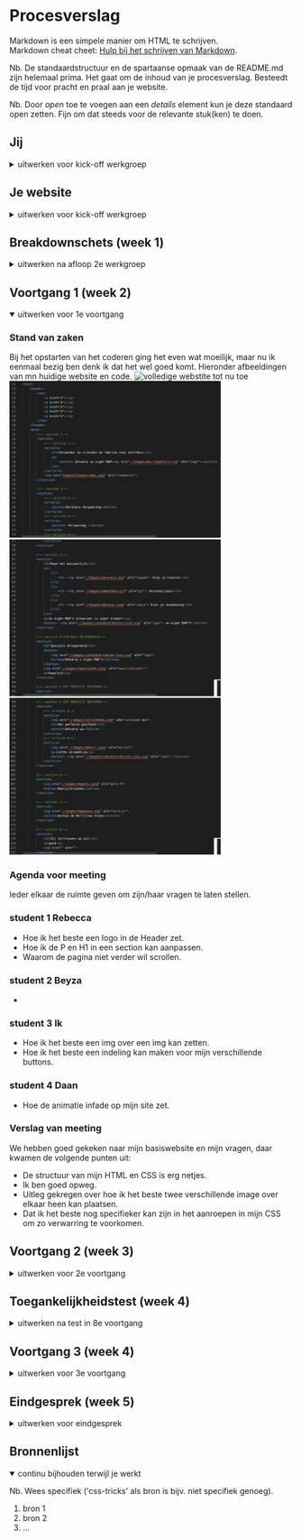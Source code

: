 # Procesverslag
Markdown is een simpele manier om HTML te schrijven.  
Markdown cheat cheet: [Hulp bij het schrijven van Markdown](https://github.com/adam-p/markdown-here/wiki/Markdown-Cheatsheet).

Nb. De standaardstructuur en de spartaanse opmaak van de README.md zijn helemaal prima. Het gaat om de inhoud van je procesverslag. Besteedt de tijd voor pracht en praal aan je website.

Nb. Door *open* toe te voegen aan een *details* element kun je deze standaard open zetten. Fijn om dat steeds voor de relevante stuk(ken) te doen.





## Jij

<details>
<summary>uitwerken voor kick-off werkgroep</summary>

### Auteur:
Isabelle van Huystee - 500852575
 
#### Je startniveau:
Blauwe piste
 
#### Je focus:
Surface plane
 
</details>





## Je website

<details>
<summary>uitwerken voor kick-off werkgroep</summary>

### Je opdracht:
https://www.mms.com/nl-nl/
 
#### Screenshot(s) van de eerste pagina (small screen): 
hier de naam van de pagina  
<img src="images/sshome.jpg" width="375px" alt="home pagina van de M&M webshop">

#### Screenshot(s) van de tweede pagina (small screen):
hier de naam van de pagina  
<img src="images/sswinkelwagen.jpg" width="375px" alt="winkelwagen pagina van de M&M webshop">
 
</details>



## Breakdownschets (week 1)

<details>
<summary>uitwerken na afloop 2e werkgroep</summary>

### de hele pagina: 
<img src="./images/breakdownschets_volledig.jpeg" width="375px" alt="breakdown van de hele pagina">

### dynamisch deel (bijv menu): 
<img src="./images/breakdownschets_nav.jpeg" width="375px" alt="breakdown van een de navigatie">

### wellicht nog een dynamisch deel (bijv filter): 
<img src="./images/breakdownschets_footer.jpeg" width="375px" alt="breakdown van de footer">

</details>





## Voortgang 1 (week 2)

<details open>
<summary>uitwerken voor 1e voortgang</summary>

### Stand van zaken
Bij het opstarten van het coderen ging het even wat moeilijk, maar nu ik eenmaal bezig ben denk ik dat het wel goed komt. Hieronder afbeeldingen van mn huidige website en code.
<img src="./images/basiswebsite_25_11.png" width="375px" alt="volledige webstite tot nu toe">
<img src="./images/code1.png" width="375px" alt="eerste deel code">
<img src="./images/code2.png" width="375px" alt="tweede deel code">
<img src="./images/code3.png" width="375px" alt="derde deel code">



### Agenda voor meeting
Ieder elkaar de ruimte geven om zijn/haar vragen te laten stellen.

### student 1 Rebecca 
 - Hoe ik het beste een logo in de Header zet.
 - Hoe ik de P en H1 in een section kan aanpassen.
 - Waarom de pagina niet verder wil scrollen.
### student 2 Beyza          
 -
### student 3 Ik                                       
 - Hoe ik het beste een img over een img kan zetten.
 - Hoe ik het beste een indeling kan maken voor mijn verschillende buttons.
### student 4 Daan
 - Hoe de animatie infade op mijn site zet.

### Verslag van meeting
We hebben goed gekeken naar mijn basiswebsite en mijn vragen, daar kwamen de volgende punten uit:
- De structuur van mijn HTML en CSS is erg netjes.
- Ik ben goed opweg. 
- Uitleg gekregen over hoe ik het beste twee verschillende image over elkaar heen kan plaatsen. 
- Dat ik het beste nog specifieker kan zijn in het aanroepen in mijn CSS om zo verwarring te voorkomen. 

</details>





## Voortgang 2 (week 3)

<details>
<summary>uitwerken voor 2e voortgang</summary>

### Stand van zaken
Afgelopen week heb ik veel gewerkt. De Basiswebsite is dan ook voor 90% klaar, het enige waar ik nog even naar moet kijken is het Hamburger Menu en de Footer. Hier was ik wel al mee begonnen, maar dat liep nog niet helemaal lekker. 
<img src="./images/basiswebsite_3_12.png" width="375px" alt="volledige webstite tot nu toe">


### Agenda voor meeting
We lopen in het groepje allemaal nog tegen het openen en sluiten van het hamburger menu aan. Dit wordt dus het hoofd onderwerp van het feedback moment, daarnaast kunnen we altijd nog onze kleine vragen stellen.

### student 1 Rebecca 
 -  Hoe spreek ik een article in een section aan in de footer zonder de code van de daarvoor aangesproken article in section te krijgen?
### student 2 Beyza 
 -
### student 3 Ik 
 - Hoe kan ik het beste mijn hamburger menu uitklappen? 
 - Waarom schaalt deze afbeelding niet mee naar 'center' als ik wel hetzelfde heb gecodeerd als de andere? - regel 205
### student 4 Daan
- Hoe kan ik mijn menu button laten animeren?
- Hoe kan er voorzorgen dat de menu knop bovenaan staat

### Verslag van meeting
- Hoe ik het beste kon werken met mijn hamburger menu. 
- Dat ik vast kan gaan nadenken over welke 5 onderdelen ik wil gaan verwerken in mijn website pagina's om zo aan de minimum 5 onderdelen te komen voor de Surface plane.
- Dat mijn website er netjes uit ziet en ik heel goed bezig ben.
- Dat ik eerst moet gaan beginnen met het bouwen van de tweede pagina, daarna pas de speciale onderdelen moet gaan toevoegen aan beide pagina's.

</details>





## Toegankelijkheidstest (week 4)

<details>
<summary>uitwerken na test in 8e voortgang</summary>

### Bevindingen
Lijst met je bevindingen die in de test naar voren kwamen:
 - Voice Over
 - Door website heen gaan met toetsenbord dmv tab
 - 

#### De Voice Over leest niet alle elementen voor op de website
De H1, p en atjes leest de Voice Over niet allemaal voor, in het menu leest die wel alle elementen voor, maar door de website zelf allemaal. 
 
Dit zou ik kunnen aanpassen door andere instellingen te geven aan de voice over. 


#### Door de website heen met het Keyboard 
Het openen en dichtdoen van de menu kan goed, je doet dit dmv van aanklikken van de knop met de spatie. Het gaat alleen wel met een omweg, je zal helemaal terug moeten tabben om bij de knop te komen.
 
Als oplossing zou ik een shortcut kunnen maken voor het open en dichtklappen voor het menu. 

 
#### Zicht beperkingen 
Tijdens de les heb ik 3 verschillende brillen getest. Een waarvan de kleuren op de website worden getest"Color #0779P", een waarmee het zicht volledig wazig wordt en eentje waarbij de rechterkant kan je zicht verdwijnt. Persoonlijk merkte ik alleen moeilijk heden bij de bril waatbij je zicht volledig wazig wordt.
Hier nog afbeeldingen over hoe je de website ziet door de bril:
<img src="./images/IMG_0033.HEIC" width="375px" alt="gele bril">
<img src="./images/IMG_0034.HEIC" width="375px" alt="wazig zicht bril bril">
<img src="./images/IMG_0036.HEIC" width="375px" alt="rechter zicht volledig zwart bril">

De kleuren beperking is goed te doen met mijn website, het rechter deel van je zicht verliezen ook, maar met de wazige zicht bril kan je moeilijk de tekst lezen op mijn website. Hier zou ik eventueel de tekstgrootte voor kunnen aanpassen. 

#### Titel nog een bevinding. 
Hier korte omschrijving (met indien nodig een afbeelding)

Hier een omschrijving van hoe het opgelost kan worden (met indien nodig een afbeelding)

</details>





## Voortgang 3 (week 4)

<details>
<summary>uitwerken voor 3e voortgang</summary>

### Stand van zaken
hier dit ging goed & dit was lastig (neem ook screenshots op van delen van je website en code)


### Agenda voor meeting
samen met je groepje opstellen

| student 1      | student 2          | student 3    | student 4        |
| ---            | ---                | ---          | ---              |
| dit bespreken  | en dit             | en ik dit    | en dan ik dat    |
| en dat ook nog | dit als er tijd is | nog een punt | dit wil ik zeker |
| ...            | ...                | ...          | ...              |


### Verslag van meeting
hier na afloop snel de uitkomsten van de meeting vastleggen

- punt 1
- punt 2
- nog een punt
- ...

</details>





## Eindgesprek (week 5)

<details>
<summary>uitwerken voor eindgesprek</summary>

### Stand van zaken
hier dit ging goed & dit was lastig (neem ook screenshots op van delen van je website en code)

### Screenshot(s)

hier screenshot(s) van je eindresultaat

</details>





## Bronnenlijst

<details open>
<summary>continu bijhouden terwijl je werkt</summary>

Nb. Wees specifiek ('css-tricks' als bron is bijv. niet specifiek genoeg).

1. bron 1
2. bron 2
3. ...

</details>
